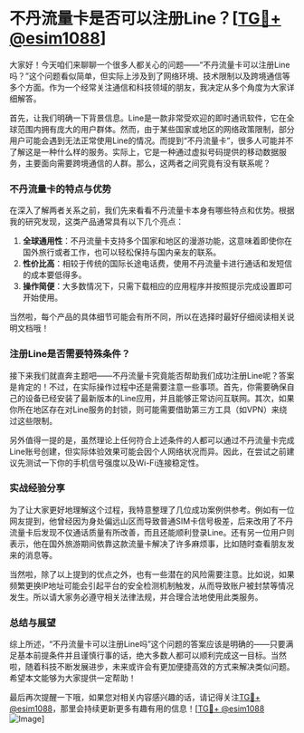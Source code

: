 # 不丹流量卡是否可以注册Line？[[TG💪+ @esim1088](https://t.me/s/esim1088)]

大家好！今天咱们来聊聊一个很多人都关心的问题——“不丹流量卡可以注册Line吗？”这个问题看似简单，但实际上涉及到了网络环境、技术限制以及跨境通信等多个方面。作为一个经常关注通信和科技领域的朋友，我决定从多个角度为大家详细解答。

首先，让我们明确一下背景信息。Line是一款非常受欢迎的即时通讯软件，它在全球范围内拥有庞大的用户群体。然而，由于某些国家或地区的网络政策限制，部分用户可能会遇到无法正常使用Line的情况。而提到“不丹流量卡”，很多人可能并不了解这是一种什么样的服务。实际上，它是一种通过虚拟号码提供的移动数据服务，主要面向需要跨境通信的人群。那么，这两者之间究竟有没有联系呢？

### 不丹流量卡的特点与优势

在深入了解两者关系之前，我们先来看看不丹流量卡本身有哪些特点和优势。根据我的研究发现，这类产品通常具有以下几个亮点：

1. **全球通用性**：不丹流量卡支持多个国家和地区的漫游功能，这意味着即使你在国外旅行或者工作，也可以轻松保持与国内亲友的联系。
2. **性价比高**：相较于传统的国际长途电话费，使用不丹流量卡进行通话和发短信的成本要低得多。
3. **操作简便**：大多数情况下，只需下载相应的应用程序并按照提示完成设置即可开始使用。

当然啦，每个产品的具体细节可能会有所不同，所以在选择时最好仔细阅读相关说明文档哦！

### 注册Line是否需要特殊条件？

接下来我们就直奔主题吧——不丹流量卡究竟能否帮助我们成功注册Line呢？答案是肯定的！不过，在实际操作过程中还是需要注意一些事项。首先，你需要确保自己的设备已经安装了最新版本的Line应用，并且能够正常访问互联网。其次，如果你所在地区存在对Line服务的封锁，则可能需要借助第三方工具（如VPN）来绕过这些限制。

另外值得一提的是，虽然理论上任何符合上述条件的人都可以通过不丹流量卡完成Line账号创建，但实际体验效果可能会因个人网络状况而异。因此，在尝试之前建议先测试一下你的手机信号强度以及Wi-Fi连接稳定性。

### 实战经验分享

为了让大家更好地理解这个过程，我特意整理了几位成功案例供参考。例如有一位网友提到，他曾经因为身处偏远山区而导致普通SIM卡信号极差，后来改用了不丹流量卡后发现不仅通话质量有所改善，而且还能顺利登录Line。还有另一位用户则表示，他在国外旅游期间依靠这款流量卡解决了许多麻烦事，比如随时查看朋友发来的消息等。

当然啦，除了以上提到的优点之外，也有一些潜在的风险需要注意。比如说，如果频繁更换IP地址可能会引起平台的安全检测机制触发，从而导致账户被封禁等情况发生。所以请大家务必遵守相关法律法规，并合理合法地使用此类服务。

### 总结与展望

综上所述，“不丹流量卡可以注册Line吗”这个问题的答案应该是明确的——只要满足基本前提条件并且谨慎行事的话，绝大多数人都可以顺利完成这一目标。当然啦，随着科技不断发展进步，未来或许会有更加便捷高效的方式来解决类似问题。希望本文能够为大家提供一定帮助！

最后再次提醒一下哦，如果您对相关内容感兴趣的话，请记得关注[TG💪+ @esim1088](https://t.me/s/esim1088)，那里会持续更新更多有趣有用的信息！[[TG💪+ @esim1088](https://t.me/s/esim1088) ![Image](https://i.postimg.cc/4NQfJmqS/Snipaste-2025-05-13-00-14-12.png)]